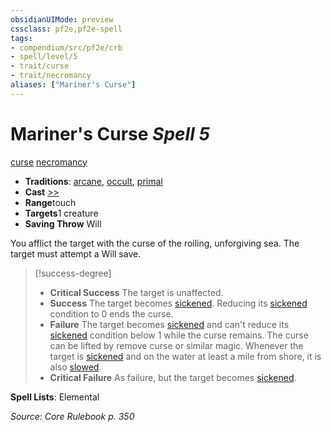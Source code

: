 ```yaml
---
obsidianUIMode: preview
cssclass: pf2e,pf2e-spell
tags:
- compendium/src/pf2e/crb
- spell/level/5
- trait/curse
- trait/necromancy
aliases: ["Mariner's Curse"]
---
```

# Mariner's Curse *Spell 5*   
[curse](../../rules/traits/curse.md)  [necromancy](../../rules/traits/necromancy.md)  

- **Traditions**: [arcane](../../rules/traits/arcane.md), [occult](../../rules/traits/occult.md), [primal](../../rules/traits/primal.md)
- **Cast** [>>](../../rules/core-rulebook/chapter-9-playing-the-game.md#Actions "Two-Action") 
- **Range**touch
- **Targets**1 creature
- **Saving Throw** Will

You afflict the target with the curse of the roiling, unforgiving sea. The target must attempt a Will save.

> [!success-degree] 
> - **Critical Success** The target is unaffected.
> - **Success** The target becomes [sickened](../../rules/conditions.md#Sickened). Reducing its [sickened](../../rules/conditions.md#Sickened) condition to 0 ends the curse.
> - **Failure** The target becomes [sickened](../../rules/conditions.md#Sickened) and can't reduce its [sickened](../../rules/conditions.md#Sickened) condition below 1 while the curse remains. The curse can be lifted by remove curse or similar magic. Whenever the target is [sickened](../../rules/conditions.md#Sickened) and on the water at least a mile from shore, it is also [slowed](../../rules/conditions.md#Slowed).
> - **Critical Failure** As failure, but the target becomes [sickened](../../rules/conditions.md#Sickened).

**Spell Lists**: Elemental

*Source: Core Rulebook p. 350*